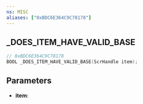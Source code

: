 ```yaml
---
ns: MISC
aliases: ["0xBDC6E364C9C78178"]
---
```

## _DOES_ITEM_HAVE_VALID_BASE

```c
// 0xBDC6E364C9C78178
BOOL _DOES_ITEM_HAVE_VALID_BASE(ScrHandle item);
```

## Parameters
* **item**:
